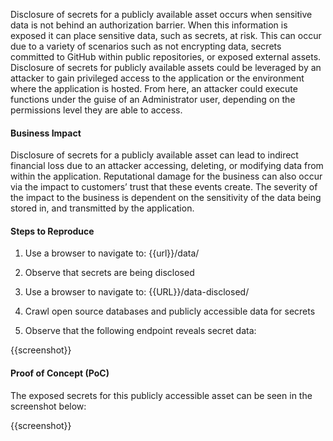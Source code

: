 Disclosure of secrets for a publicly available asset occurs when sensitive data is not behind an authorization barrier. When this information is exposed it can place sensitive data, such as secrets, at risk. This can occur due to a variety of scenarios such as not encrypting data, secrets committed to GitHub within public repositories, or exposed external assets. Disclosure of secrets for publicly available assets could be leveraged by an attacker to gain privileged access to the application or the environment where the application is hosted. From here, an attacker could execute functions under the guise of an Administrator user, depending on the permissions level they are able to access.

#### Business Impact

Disclosure of secrets for a publicly available asset can lead to indirect financial loss due to an attacker accessing, deleting, or modifying data from within the application. Reputational damage for the business can also occur via the impact to customers’ trust that these events create. The severity of the impact to the business is dependent on the sensitivity of the data being stored in, and transmitted by the application.

#### Steps to Reproduce

1. Use a browser to navigate to: {{url}}/data/
1. Observe that secrets are being disclosed

1. Use a browser to navigate to: {{URL}}/data-disclosed/
1. Crawl open source databases and publicly accessible data for secrets
1. Observe that the following endpoint reveals secret data:

{{screenshot}}

#### Proof of Concept (PoC)

The exposed secrets for this publicly accessible asset can be seen in the screenshot below:

{{screenshot}}
